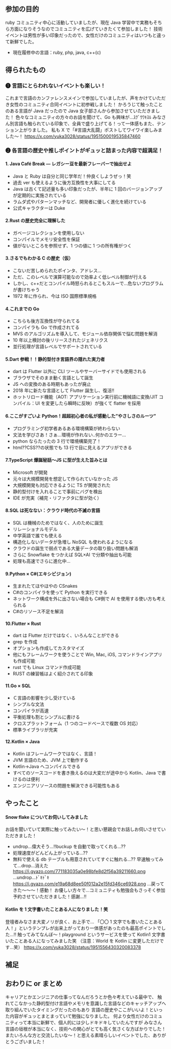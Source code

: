 ## 参加の目的

<!-- 自分がそのイベントに参加した背景について書きます。そのイベントについて書いても良いです。 -->

ruby コミュニティ中心に活動していましたが、現在 Java 学習中で実務もそちら方面になりそうなのでコミュニティを広げていきたくて参加しました！
技術イベントは男性が多い印象だったので、女性だけのコミュニティはいつもと違って新鮮でした。

- 現在履修中の言語：ruby, php, java, c++(c)

## 得られたもの

<!-- そのイベントを通して自分が得られたものや学びを簡潔に書きます。 -->

### ❶ 言語にとらわれないイベントも楽しい！

これまで言語のカンファレンスメインで参加していましたが、声をかけていただき女性のコミュニティ合同イベントに初参戦しました！
かろうじて触ったことのある言語が Java だったので Java 女子部さんから参加させていただきました！
色々なコミュニティの方々のお話を聞けて、Go も興味が...ｽｸﾞｳﾜｷｽﾙ
みなさん別言語も触られている印象で、全員で盛り上げてる！って一体感もまた、テンション上がりました。
私も X で「#言語大乱闘」ポストしてワイワイ楽しみました〜！
https://x.com/yuka3028/status/1951500019535847460

### ❷ 各言語の歴史や推しポイントがギュッと詰まった内容で超満足！

#### 1. Java Café Break — レガシー豆を最新フレーバーで抽出せよ

- Java と Ruby は自分と同じ学年だ！仲良くしようぜっ！笑
- 過去 ver も使えるように後方互換性を大事にしてる
- Java は古くて記述量も多い印象だったが、半年に 1 回のバージョンアップが定期的に実施されている
- ラムダ式やパターンマッチなど、開発者に優しく進化を続けている
- 公式キャラクターは Duke

#### 2.Rust の歴史完全に理解した

- ガベージコレクションを使用しない
- コンパイルでメモリ安全性を保証
- 値がないところを参照せず、1 つの値に 1 つの所有権がつく

#### 3.さるでもわかる C の歴史（仮）

- こないだ苦しめられたポインタ、アドレス...
- ただ、このレベルで演算可能なので効率よく低レベル制御が行える
- しかし、c++だとコンパイル時怒られるとこもスルーで...危ないプログラムが書けちゃう
- 1972 年に作られ、今は ISO 国際標準規格

#### 4.これまでの Go

- こちらも後方互換性が守られてる
- コンパイラも Go で作成されてる
- MVS のアルゴリズムを導入して、モジュール依存関係で悩む問題を解消
- 10 年以上検討の後リリースされたジェネリクス
- 並行処理が言語レベルでサポートされている

#### 5.Dart 参戦！！静的型付き言語界の隠れた実力者

- dart は Flutter 以外に CLI ツールやサーバーサイドでも使用される
- ブラウザでそのまま動く言語として誕生
- JS への変換のある時期もあったが廃止
- 2018 年に新たな言語として Flutter 誕生し、復活‼︎
- ホットリロード機能（AOT: アプリケーション実行前に機械語に変換/JIT コンパイル：UI を変更したら瞬時に反映）が強くて flatter を採用

#### 6.ここがすごいよ Python！超超初心者の私が感動した”やさしさのルーツ”

- プログラミング初学者あるある環境構築が終わらない
- 文法を学びさあ！さぁ...環境が作れない..何かのエラー...
- python ならたったの 3 行で環境構築完了！
- html??CSS??の状態でも 13 行で目に見えるアプリができる

#### 7.TypeScript 爆誕秘話〜JS に型が生えた旨みとは

- Microsoft が開発
- 元々は大規模開発を想定して作られていなかった JS
- 大規模開発も対応できるように TS が開発された
- 静的型付けを入れることで事前にバグを検出
- IDE が充実（補完・リファクタに型が効く）

#### 8.SQL は死なない：クラウド時代の不滅の言語

- SQL は機械のためではなく、人のために誕生
- リレーショナルモデル
- 中学英語で誰でも使える
- 構造化しないデータが急増し NoSQL も使われるようになる
- クラウドの誕生で弱点である大量データの取り扱い問題も解消
- さらに Snowflake をつかえば SQL×AI で分類や抽出も可能
- 処理も高速でさらに進化中...

#### 9.Python × C#(エキシビジョン)

- 生まれたてほやほやの CSnakes
- C#のコンパイラを使って Python を実行できる
- ネットワーク構成を外に出さない場合も C#側で AI を使用する使い方も考えられる
- C#のリソース不足を解消

#### 10.Flutter × Rust

- dart は Flutter だけではなく、いろんなことができる
- grep を作成
- オプションも作成してカスタマイズ
- 他にもフレームワークを使うことで Win, Mac, iOS, コマンドラインアプリも作成可能
- rust でも Linux コマンド作成可能
- RUST の練習帳はよく紹介されてる印象

#### 11.Go × SQL

- Ｃ言語の影響を少し受けている
- シンプルな文法
- コンパイラが高速
- 平衡処理も割とシンプルに書ける
- クロスプラットフォーム（1 つのコードベースで複数 OS 対応）
- 標準ライブラリが充実

#### 12.Kotlin × Java

- Kotlin はフレームワークではなく、言語！
- JVM 言語のため、JVM 上で動作する
- Kotlin→Java へコンパイルできる
- すべてのソースコードを書き換えるのは大変だが途中から Kotlin、Java で書けるのは便利
- エンジニアリソースの問題を解決できる可能性もある

## やったこと

<!-- 実際にやったことを書いていきます。当日の様子を写真で載せても良いです。 -->

#### Snow flake についてお伺いしてみました

<!-- 最近話題になっている〇〇について、30分間みんなで話し合いました。 -->

お話を聞いていて実際に触ってみたい〜！と思い懇親会でお話しお伺いさせていただきました！

- undrop...偉大そう...!!buckup を自動で取ってくれる...??
- 処理速度がどんどん上がっている...??
- 無料で使える db テーブルも用意されていてすぐに触れる...??
  早速触ってみて...drop...消えた
  https://i.gyazo.com/771183035a0e98bfe8d2f56a39211660.png
  ...undrop...ﾄﾞｷﾄﾞｷ
  https://i.gyazo.com/e19a68d8ee50f012a2e15fd346ce6928.png
  ...戻ってきた〜〜〜！感動！
  お優しい方々で...コミュニティも勉強会もさっそく参加予約させていただきました！感謝...!!

#### Kotlin を 1 文字書いたことある人になりました！笑

<!-- 自分が開発している〇〇をみんなに紹介しました。〜や〜のような意見をもらったので、それを今後の開発に活かしたいです。 -->

登壇者みなさま大変ノリが良く、お上手で...
「〇〇 1 文字でも書いたことある人！」というテンプレが出来上がっており一体感があったのも最高ポイントでした...!!
触ってみてなんぼ〜！playground というサービスを使って Kotlin1 文字書いたことある人になってみました笑
（注意：World を Kotlin に変更しただけです...笑）
https://x.com/yuka3028/status/1951556430320083378

## 補足

<!-- - イベントページへのリンク -->
<!-- - 関連サービスの紹介など -->

## おわりに or まとめ

<!-- 参加の感想や振り返りを書きます。当初の自分の目的を達成できたかを書いても良いです。 -->

キャリアとかエンジニアの仕事ってなんだろうとか色々考えている最中で、
触れてこなかった静的型付け言語やメモリを意識した言語などのキャッチアップへ取り組んでいたタイミングだったのもあり
言語の歴史やここがいいよ！といった内容がギュッとまとまっていて勉強になりました。
何より女性だけのコミュニティって本当に新鮮で、個人的には少しドキドキしていたんですが
みなさん言語の垣根が本当になく、技術への関心がとても高く気さくな方ばかりでした！
またいろんな方と交流したいな〜！と思える素晴らしいイベントでした、ありがとうございました！
